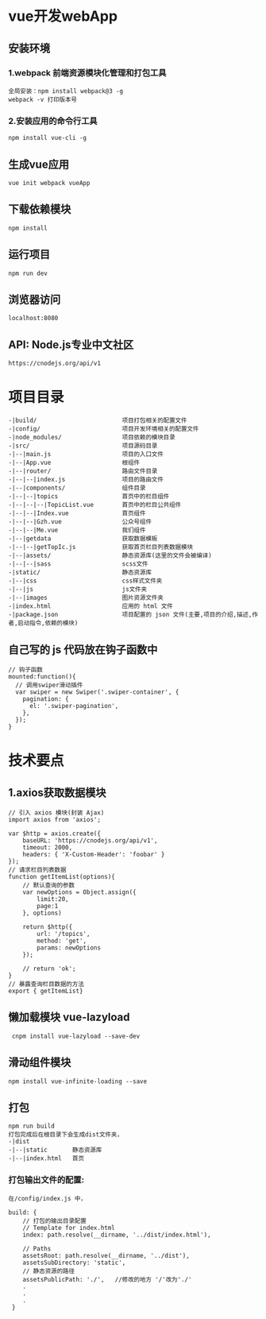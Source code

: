 # vue开发webApp
## 安装环境
### 1.webpack 前端资源模块化管理和打包工具
    全局安装：npm install webpack@3 -g
    webpack -v 打印版本号
### 2.安装应用的命令行工具
    npm install vue-cli -g
## 生成vue应用
    vue init webpack vueApp
## 下载依赖模块
    npm install 
## 运行项目
    npm run dev
## 浏览器访问
    localhost:8080
## API: Node.js专业中文社区
	https://cnodejs.org/api/v1
# 项目目录
	-|build/ 						项目打包相关的配置文件
	-|config/						项目开发环境相关的配置文件
	-|node_modules/					项目依赖的模块目录
	-|src/ 							项目源码目录
	-|--|main.js 					项目的入口文件
	-|--|App.vue 					根组件
	-|--|router/					路由文件目录
	-|--|--|index.js				项目的路由文件
	-|--|components/				组件目录
	-|--|--|topics					首页中的栏目组件
	-|--|--|--|TopicList.vue		首页中的栏目公共组件
	-|--|--|Index.vue				首页组件
	-|--|--|Gzh.vue					公众号组件
	-|--|--|Me.vue					我们组件
	-|--|getdata					获取数据模板
	-|--|--|getTopIc.js				获取首页栏目列表数据模块
	-|--|assets/					静态资源库(这里的文件会被编译)
	-|--|--|sass					scss文件
	-|static/ 						静态资源库
	-|--|css						css样式文件夹
	-|--|js							js文件夹
	-|--|images						图片资源文件夹
	-|index.html    				应用的 html 文件
	-|package.json 					项目配置的 json 文件(主要,项目的介绍,描述,作者,启动指令,依赖的模块)    


## 自己写的 js 代码放在钩子函数中

	// 钩子函数
    mounted:function(){
      // 调用swiper滑动插件
      var swiper = new Swiper('.swiper-container', {
        pagination: {
          el: '.swiper-pagination',
        },
      });
    }
# 技术要点
## 1.axios获取数据模块
	// 引入 axios 模块(封装 Ajax)
	import axios from 'axios';

	var $http = axios.create({
		baseURL: 'https://cnodejs.org/api/v1',
		timeout: 2000,
		headers: { 'X-Custom-Header': 'foobar' }
	});
	// 请求栏目列表数据
	function getItemList(options){
		// 默认查询的参数
		var newOptions = Object.assign({
			limit:20,
			page:1
		}, options)

		return $http({
			url: '/topics',
			method: 'get',       
			params: newOptions
		});

		// return 'ok';
	}
	// 暴露查询栏目数据的方法
	export { getItemList}

## 懒加载模块 vue-lazyload 
	 cnpm install vue-lazyload --save-dev

## 滑动组件模块 
	npm install vue-infinite-loading --save

## 打包
	npm run build 
	打包完成后在根目录下会生成dist文件夹，
	-|dist
	-|--|static       静态资源库
	-|--|index.html   首页

### 打包输出文件的配置:
	在/config/index.js 中，

	build: {
		// 打包的输出目录配置
		// Template for index.html
		index: path.resolve(__dirname, '../dist/index.html'),

		// Paths
		assetsRoot: path.resolve(__dirname, '../dist'),
		assetsSubDirectory: 'static',
		// 静态资源的路径
		assetsPublicPath: './',   //修改的地方 '/'改为'./'
		.
		.
		.
	 }